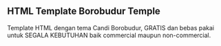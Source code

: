 <h2>HTML Template Borobudur Temple</h2>
Template HTML dengan tema Candi Borobudur, GRATIS dan bebas pakai untuk SEGALA KEBUTUHAN baik commercial maupun non-commercial.
